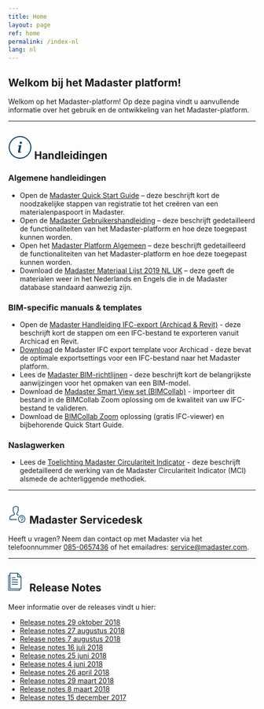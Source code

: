 ```yaml
---
title: Home
layout: page
ref: home
permalink: /index-nl
lang: nl
---
```


## Welkom bij het Madaster platform!
Welkom op het Madaster-platform! Op deze pagina vindt u aanvullende informatie over het gebruik en de ontwikkeling van het Madaster-platform.

---

## <img class="header-img" src="/assets/images/767.svg"> Handleidingen

### Algemene handleidingen

 * Open de <a href="https://www.madaster.com/download_file/view/766">Madaster Quick Start Guide</a> – deze beschrijft kort de noodzakelijke stappen van registratie tot het creëren van een materialenpaspoort in Madaster.
 * Open de <a href="https://www.madaster.com/download_file/view/906">Madaster Gebruikershandleiding</a> – deze beschrijft gedetailleerd de functionaliteiten van het Madaster-platform en hoe deze toegepast kunnen worden.
 * Open het <a href="https://www.madaster.com/download_file/view/907">Madaster Platform Algemeen</a> – deze beschrijft gedetailleerd de functionaliteiten van het Madaster-platform en hoe deze toegepast kunnen worden.
 * Download de <a href="https://docs.madaster.com/files/Madaster Materiaal Lijst 2019 NL UK.xlsx">Madaster Materiaal Lijst 2019 NL UK</a> – deze geeft de materialen weer in het Nederlands en Engels die in de Madaster database standaard aanwezig zijn.

### BIM-specific manuals & templates

 * Open de <a href="https://www.madaster.com/download_file/view/765" target="_blank">Madaster Handleiding IFC-export (Archicad & Revit)</a> - deze beschrijft kort de stappen om een IFC-bestand te exporteren vanuit Archicad en Revit.
 * <a href="https://platform.madaster.com/files/Archicad%20ExportTemplate.tpl" target="_blank">Download</a> de Madaster IFC export template voor Archicad - deze bevat de optimale exportsettings voor een IFC-bestand naar het Madaster platform.
 * Lees de <a href="https://www.madaster.com/download_file/view/764" target="_blank">Madaster BIM-richtlijnen</a> - deze beschrijft kort de belangrijkste aanwijzingen voor het opmaken van een BIM-model.
 * Download de <a href="http://www.bimcollab.com/en/Support/Support/Downloads/BIMcollab-ZOOM" target="_blank">Madaster Smart View set (BIMCollab)</a> - importeer dit bestand in de BIMCollab Zoom oplossing om de kwaliteit van uw IFC-bestand te valideren.
 * Download de <a href="http://www.bimcollab.com/en/Support/Support/Downloads/BIMcollab-ZOOM" target="_blank">BIMCollab Zoom</a> oplossing (gratis IFC-viewer) en bijbehorende Quick Start Guide.


### Naslagwerken

* Lees de [Toelichting Madaster Circulariteit Indicator](https://www.madaster.com/download_file/view/702) - deze beschrijft gedetailleerd de werking van de Madaster Circulariteit Indicator (MCI) alsmede de achterliggende methodiek.
 
---

## <img alt="" height="38" src="/assets/images/771.svg" width="38"> Madaster Servicedesk
Heeft u vragen? Neem dan contact op met Madaster via het telefoonnummer [085-0657436](tel:+31850657436) of het emailadres: <service@madaster.com>.

---

## <img alt="" height="38" src="/assets/images/770.svg" width="38"> Release Notes

Meer informatie over de releases vindt u hier:

* <a href="https://www.madaster.com/download_file/view/874" target="_blank">Release notes 29 oktober 2018</a>
* <a href="https://www.madaster.com/download_file/view/777" target="_blank">Release notes 27 augustus 2018</a>
* <a href="https://www.madaster.com/download_file/view/762" target="_blank">Release notes 7 augustus 2018</a>
* <a href="https://www.madaster.com/download_file/view/716" target="_blank">Release notes 16 juli 2018</a>
* <a href="https://www.madaster.com/download_file/view/651" target="_blank">Release notes 25 juni 2018</a>
* <a href="https://www.madaster.com/download_file/view/613" target="_blank">Release notes 4 juni 2018</a>
* <a href="https://www.madaster.com/download_file/view/551" target="_blank">Release notes 26 april 2018</a>
* <a href="https://www.madaster.com/download_file/view/504" target="_blank">Release notes 29 maart 2018</a>
* <a href="https://www.madaster.com/download_file/507/0" target="_blank">Release notes 8 maart 2018</a>
* <a href="https://www.madaster.com/download_file/509/0" target="_blank">Release notes 15 december 2017</a>

